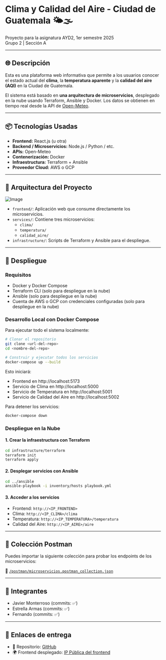 # Clima y Calidad del Aire - Ciudad de Guatemala 🌤️🌫️

Proyecto para la asignatura AYD2, 1er semestre 2025  
Grupo 2 | Sección A

---

## 🌐 Descripción

Esta es una plataforma web informativa que permite a los usuarios conocer el estado actual del **clima**, la **temperatura aparente** y la **calidad del aire (AQI)** en la Ciudad de Guatemala.

El sistema está basado en **una arquitectura de microservicios**, desplegado en la nube usando Terraform, Ansible y Docker. Los datos se obtienen en tiempo real desde la API de [Open-Meteo](https://open-meteo.com/).

---

## 📦 Tecnologías Usadas

- **Frontend:** React.js (u otra)
- **Backend / Microservicios:** Node.js / Python / etc.
- **APIs:** Open-Meteo
- **Contenerización:** Docker
- **Infraestructura:** Terraform + Ansible
- **Proveedor Cloud:** AWS o GCP

---

## 🧱 Arquitectura del Proyecto

![Image](https://github.com/user-attachments/assets/4829168d-5fb7-4e80-b44b-4f75f1d9d5cd)

- `frontend/`: Aplicación web que consume directamente los microservicios.
- `services/`: Contiene tres microservicios:
  - `clima/`
  - `temperatura/`
  - `calidad_aire/`
- `infrastructure/`: Scripts de Terraform y Ansible para el despliegue.

---

## 🚀 Despliegue

### Requisitos
- Docker y Docker Compose
- Terraform CLI (solo para despliegue en la nube)
- Ansible (solo para despliegue en la nube)
- Cuenta de AWS o GCP con credenciales configuradas (solo para despliegue en la nube)

### Desarrollo Local con Docker Compose

Para ejecutar todo el sistema localmente:

```bash
# Clonar el repositorio
git clone <url-del-repo>
cd <nombre-del-repo>

# Construir y ejecutar todos los servicios
docker-compose up --build
```

Esto iniciará:
- Frontend en http://localhost:5173
- Servicio de Clima en http://localhost:5000
- Servicio de Temperatura en http://localhost:5001
- Servicio de Calidad del Aire en http://localhost:5002

Para detener los servicios:
```bash
docker-compose down
```

### Despliegue en la Nube

#### 1. Crear la infraestructura con Terraform
```bash
cd infrastructure/terraform
terraform init
terraform apply
```

#### 2. Desplegar servicios con Ansible
```bash
cd ../ansible
ansible-playbook -i inventory/hosts playbook.yml
```

#### 3. Acceder a los servicios
- Frontend: `http://<IP_FRONTEND>`
- Clima: `http://<IP_CLIMA>/clima`
- Temperatura: `http://<IP_TEMPERATURA>/temperatura`
- Calidad del Aire: `http://<IP_AIRE>/aire`

---

## 📮 Colección Postman

Puedes importar la siguiente colección para probar los endpoints de los microservicios:

📁 [`/postman/microservicios.postman_collection.json`](https://galactic-shuttle-257617.postman.co/workspace/My-Workspace~3f90d44e-1a3b-4d9b-8420-0647233a3137/collection/6645965-aeb43751-6042-4c13-ba96-61778e684bef?action=share&creator=6645965)

---

## 👥 Integrantes

- Javier Monterroso (commits: ✅)
- Estrella Armas (commits: ✅)
- Fernando (commits: ✅)

---

## 📎 Enlaces de entrega

- 🔗 Repositorio: [GitHub](https://github.com/xvimnt/AYD2_A_1S2025_PRAC2_G2)
- 🌍 Frontend desplegado: [IP Pública del frontend](http://<IP_FRONTEND>)